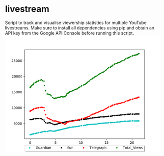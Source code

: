 # livestream
Script to track and visualise viewership statistics for multiple YouTube livestreams.
Make sure to install all dependencies using pip and obtain an API key from the Google API Console before running this script.
![Sample plot for 24/03/2020](https://github.com/argoopjmc/livestream/blob/master/Viewership_Stats_24_03_2020_Guardian_Sun_Telegraph.png?raw=true "Optional Title")
